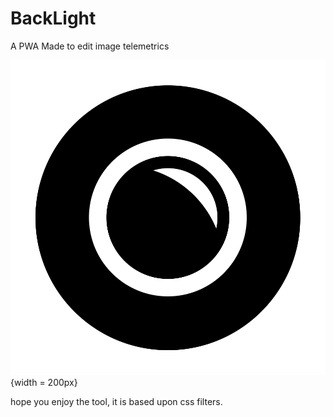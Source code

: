 # BackLight
A PWA Made to edit image telemetrics

![backlight logo](/data/fav.png){width = 200px}

hope you enjoy the tool, it is based upon css filters.
